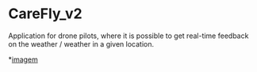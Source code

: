 # CareFly_v2
Application for drone pilots, where it is possible to get real-time feedback on the weather / weather in a given location.

*[imagem](https://imgur.com/a/0DO3Yjj)
